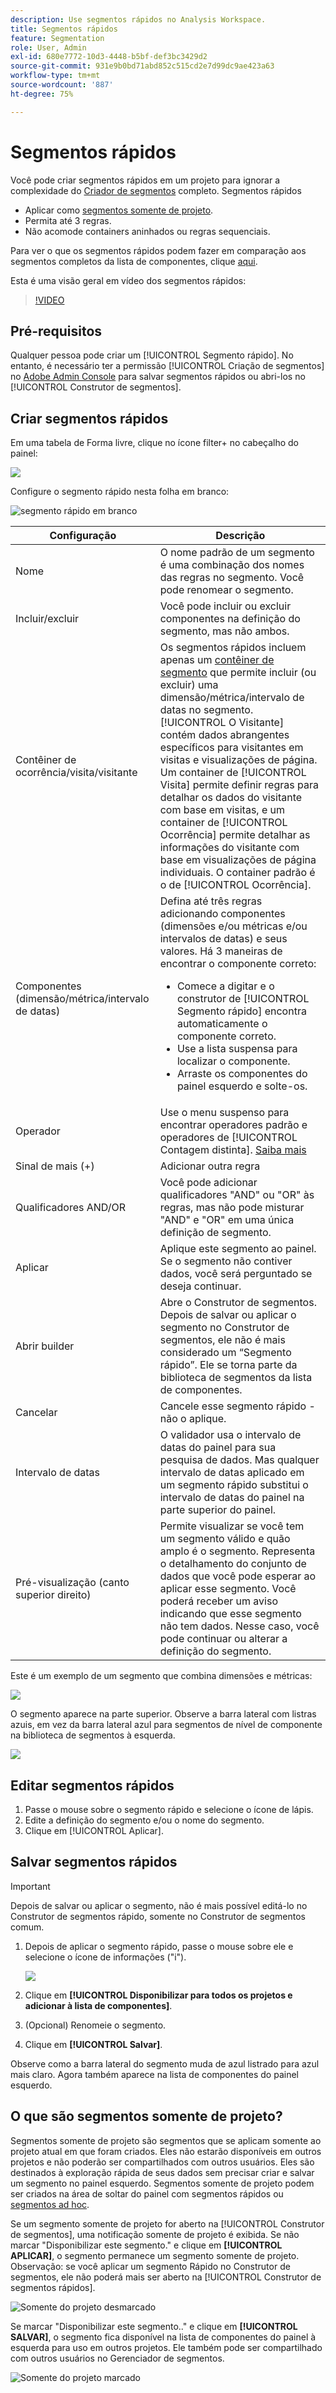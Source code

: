 ```yaml
---
description: Use segmentos rápidos no Analysis Workspace.
title: Segmentos rápidos
feature: Segmentation
role: User, Admin
exl-id: 680e7772-10d3-4448-b5bf-def3bc3429d2
source-git-commit: 931e9b0bd71abd852c515cd2e7d99dc9ae423a63
workflow-type: tm+mt
source-wordcount: '887'
ht-degree: 75%

---
```


# Segmentos rápidos

Você pode criar segmentos rápidos em um projeto para ignorar a complexidade do [Criador de segmentos](/help/components/segmentation/segmentation-workflow/seg-build.md) completo. Segmentos rápidos

* Aplicar como [segmentos somente de projeto](https://experienceleague.adobe.com/docs/analytics/analyze/analysis-workspace/components/segments/quick-segments.html?lang=en#what-are-project-only-segments%3F).
* Permita até 3 regras.
* Não acomode containers aninhados ou regras sequenciais.

Para ver o que os segmentos rápidos podem fazer em comparação aos segmentos completos da lista de componentes, clique [aqui](/help/analyze/analysis-workspace/components/segments/t-freeform-project-segment.md).

Esta é uma visão geral em vídeo dos segmentos rápidos:

>[!VIDEO](https://video.tv.adobe.com/v/341466/?quality=12&learn=on)

## Pré-requisitos

Qualquer pessoa pode criar um [!UICONTROL Segmento rápido]. No entanto, é necessário ter a permissão [!UICONTROL Criação de segmentos] no [Adobe Admin Console](https://experienceleague.adobe.com/docs/analytics/admin/admin-console/permissions/summary-tables.html?lang=pt-BR#analytics-tools) para salvar segmentos rápidos ou abri-los no [!UICONTROL Construtor de segmentos].

## Criar segmentos rápidos

Em uma tabela de Forma livre, clique no ícone filter+ no cabeçalho do painel:

![](assets/quick-seg1.png)

Configure o segmento rápido nesta folha em branco:

![segmento rápido em branco](assets/qs-blank-slate.png)

| Configuração | Descrição |
| --- | --- |
| Nome | O nome padrão de um segmento é uma combinação dos nomes das regras no segmento. Você pode renomear o segmento. |
| Incluir/excluir | Você pode incluir ou excluir componentes na definição do segmento, mas não ambos. |
| Contêiner de ocorrência/visita/visitante | Os segmentos rápidos incluem apenas um [contêiner de segmento](https://experienceleague.adobe.com/docs/analytics/components/segmentation/seg-overview.html?lang=pt-BR#section_AF2A28BE92474DB386AE85743C71B2D6) que permite incluir (ou excluir) uma dimensão/métrica/intervalo de datas no segmento. [!UICONTROL O Visitante] contém dados abrangentes específicos para visitantes em visitas e visualizações de página. Um container de [!UICONTROL Visita] permite definir regras para detalhar os dados do visitante com base em visitas, e um container de [!UICONTROL Ocorrência] permite detalhar as informações do visitante com base em visualizações de página individuais. O container padrão é o de [!UICONTROL Ocorrência]. |
| Componentes (dimensão/métrica/intervalo de datas) | Defina até três regras adicionando componentes (dimensões e/ou métricas e/ou intervalos de datas) e seus valores. Há 3 maneiras de encontrar o componente correto:<ul><li>Comece a digitar e o construtor de [!UICONTROL Segmento rápido] encontra automaticamente o componente correto.</li><li>Use a lista suspensa para localizar o componente.</li><li>Arraste os componentes do painel esquerdo e solte-os.</li></ul> |
| Operador | Use o menu suspenso para encontrar operadores padrão e operadores de [!UICONTROL Contagem distinta]. [Saiba mais](https://experienceleague.adobe.com/docs/analytics/components/segmentation/segment-reference/seg-operators.html?lang=pt-BR) |
| Sinal de mais (+) | Adicionar outra regra |
| Qualificadores AND/OR | Você pode adicionar qualificadores &quot;AND&quot; ou &quot;OR&quot; às regras, mas não pode misturar &quot;AND&quot; e &quot;OR&quot; em uma única definição de segmento. |
| Aplicar | Aplique este segmento ao painel. Se o segmento não contiver dados, você será perguntado se deseja continuar. |
| Abrir builder | Abre o Construtor de segmentos. Depois de salvar ou aplicar o segmento no Construtor de segmentos, ele não é mais considerado um “Segmento rápido”. Ele se torna parte da biblioteca de segmentos da lista de componentes. |
| Cancelar | Cancele esse segmento rápido - não o aplique. |
| Intervalo de datas | O validador usa o intervalo de datas do painel para sua pesquisa de dados. Mas qualquer intervalo de datas aplicado em um segmento rápido substitui o intervalo de datas do painel na parte superior do painel. |
| Pré-visualização (canto superior direito) | Permite visualizar se você tem um segmento válido e quão amplo é o segmento. Representa o detalhamento do conjunto de dados que você pode esperar ao aplicar esse segmento. Você poderá receber um aviso indicando que esse segmento não tem dados. Nesse caso, você pode continuar ou alterar a definição do segmento. |

Este é um exemplo de um segmento que combina dimensões e métricas:

![](assets/quick-seg2.png)

O segmento aparece na parte superior. Observe a barra lateral com listras azuis, em vez da barra lateral azul para segmentos de nível de componente na biblioteca de segmentos à esquerda.

![](assets/quick-seg5.png)

## Editar segmentos rápidos

1. Passe o mouse sobre o segmento rápido e selecione o ícone de lápis.
1. Edite a definição do segmento e/ou o nome do segmento.
1. Clique em [!UICONTROL Aplicar].

## Salvar segmentos rápidos

>[!IMPORTANT]
>Depois de salvar ou aplicar o segmento, não é mais possível editá-lo no Construtor de segmentos rápido, somente no Construtor de segmentos comum.

1. Depois de aplicar o segmento rápido, passe o mouse sobre ele e selecione o ícone de informações (&quot;i&quot;).

   ![](assets/quick-seg6.png)

1. Clique em **[!UICONTROL Disponibilizar para todos os projetos e adicionar à lista de componentes]**.
1. (Opcional) Renomeie o segmento.
1. Clique em **[!UICONTROL Salvar]**.

Observe como a barra lateral do segmento muda de azul listrado para azul mais claro. Agora também aparece na lista de componentes do painel esquerdo.

## O que são segmentos somente de projeto?

Segmentos somente de projeto são segmentos que se aplicam somente ao projeto atual em que foram criados. Eles não estarão disponíveis em outros projetos e não poderão ser compartilhados com outros usuários. Eles são destinados à exploração rápida de seus dados sem precisar criar e salvar um segmento no painel esquerdo. Segmentos somente de projeto podem ser criados na área de soltar do painel com segmentos rápidos ou [segmentos ad hoc](https://experienceleague.adobe.com/docs/analytics/analyze/analysis-workspace/components/segments/ad-hoc-segments.html?lang=en).

Se um segmento somente de projeto for aberto na [!UICONTROL Construtor de segmentos], uma notificação somente de projeto é exibida. Se não marcar &quot;Disponibilizar este segmento.&quot; e clique em **[!UICONTROL APLICAR]**, o segmento permanece um segmento somente de projeto. Observação: se você aplicar um segmento Rápido no Construtor de segmentos, ele não poderá mais ser aberto na [!UICONTROL Construtor de segmentos rápidos].

![Somente do projeto desmarcado](assets/project-only-unchecked.png)

Se marcar &quot;Disponibilizar este segmento..&quot; e clique em **[!UICONTROL SALVAR]**, o segmento fica disponível na lista de componentes do painel à esquerda para uso em outros projetos. Ele também pode ser compartilhado com outros usuários no Gerenciador de segmentos.

![Somente do projeto marcado](assets/project-only-checked.png)
